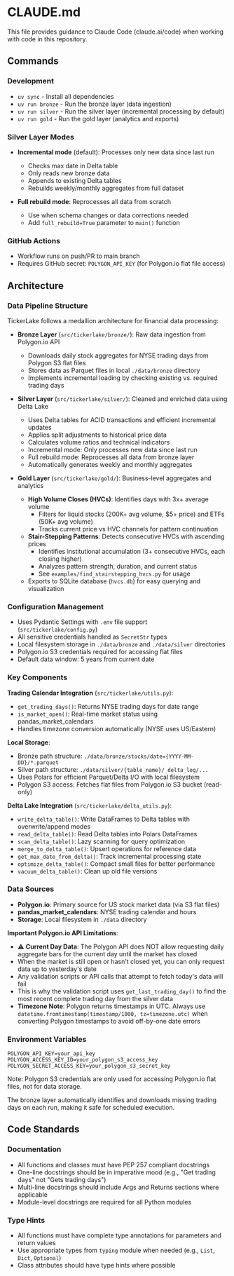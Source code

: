 # CLAUDE.md

This file provides guidance to Claude Code (claude.ai/code) when working with code in this repository.

## Commands

### Development
- `uv sync` - Install all dependencies
- `uv run bronze` - Run the bronze layer (data ingestion)
- `uv run silver` - Run the silver layer (incremental processing by default)
- `uv run gold` - Run the gold layer (analytics and exports)

### Silver Layer Modes
- **Incremental mode** (default): Processes only new data since last run
  - Checks max date in Delta table
  - Only reads new bronze data
  - Appends to existing Delta tables
  - Rebuilds weekly/monthly aggregates from full dataset

- **Full rebuild mode**: Reprocesses all data from scratch
  - Use when schema changes or data corrections needed
  - Add `full_rebuild=True` parameter to `main()` function

### GitHub Actions
- Workflow runs on push/PR to main branch
- Requires GitHub secret: `POLYGON_API_KEY` (for Polygon.io flat file access)

## Architecture

### Data Pipeline Structure
TickerLake follows a medallion architecture for financial data processing:

- **Bronze Layer** (`src/tickerlake/bronze/`): Raw data ingestion from Polygon.io API
  - Downloads daily stock aggregates for NYSE trading days from Polygon S3 flat files
  - Stores data as Parquet files in local `./data/bronze` directory
  - Implements incremental loading by checking existing vs. required trading days

- **Silver Layer** (`src/tickerlake/silver/`): Cleaned and enriched data using Delta Lake
  - Uses Delta tables for ACID transactions and efficient incremental updates
  - Applies split adjustments to historical price data
  - Calculates volume ratios and technical indicators
  - Incremental mode: Only processes new data since last run
  - Full rebuild mode: Reprocesses all data from bronze layer
  - Automatically generates weekly and monthly aggregates

- **Gold Layer** (`src/tickerlake/gold/`): Business-level aggregates and analytics
  - **High Volume Closes (HVCs)**: Identifies days with 3x+ average volume
    - Filters for liquid stocks (200K+ avg volume, $5+ price) and ETFs (50K+ avg volume)
    - Tracks current price vs HVC channels for pattern continuation
  - **Stair-Stepping Patterns**: Detects consecutive HVCs with ascending prices
    - Identifies institutional accumulation (3+ consecutive HVCs, each closing higher)
    - Analyzes pattern strength, duration, and current status
    - See `examples/find_stairstepping_hvcs.py` for usage
  - Exports to SQLite database (`hvcs.db`) for easy querying and visualization

### Configuration Management
- Uses Pydantic Settings with `.env` file support (`src/tickerlake/config.py`)
- All sensitive credentials handled as `SecretStr` types
- Local filesystem storage in `./data/bronze` and `./data/silver` directories
- Polygon.io S3 credentials required for accessing flat files
- Default data window: 5 years from current date

### Key Components

**Trading Calendar Integration** (`src/tickerlake/utils.py`):
- `get_trading_days()`: Returns NYSE trading days for date range
- `is_market_open()`: Real-time market status using pandas_market_calendars
- Handles timezone conversion automatically (NYSE uses US/Eastern)

**Local Storage**:
- Bronze path structure: `./data/bronze/stocks/date={YYYY-MM-DD}/*.parquet`
- Silver path structure: `./data/silver/{table_name}/_delta_log/...`
- Uses Polars for efficient Parquet/Delta I/O with local filesystem
- Polygon S3 access: Fetches flat files from Polygon.io S3 bucket (read-only)

**Delta Lake Integration** (`src/tickerlake/delta_utils.py`):
- `write_delta_table()`: Write DataFrames to Delta tables with overwrite/append modes
- `read_delta_table()`: Read Delta tables into Polars DataFrames
- `scan_delta_table()`: Lazy scanning for query optimization
- `merge_to_delta_table()`: Upsert operations for reference data
- `get_max_date_from_delta()`: Track incremental processing state
- `optimize_delta_table()`: Compact small files for better performance
- `vacuum_delta_table()`: Clean up old file versions

### Data Sources
- **Polygon.io**: Primary source for US stock market data (via S3 flat files)
- **pandas_market_calendars**: NYSE trading calendar and hours
- **Storage**: Local filesystem in `./data` directory

**Important Polygon.io API Limitations**:
- ⚠️ **Current Day Data**: The Polygon API does NOT allow requesting daily aggregate bars for the current day until the market has closed
- When the market is still open or hasn't closed yet, you can only request data up to yesterday's date
- Any validation scripts or API calls that attempt to fetch today's data will fail
- This is why the validation script uses `get_last_trading_day()` to find the most recent complete trading day from the silver data
- **Timezone Note**: Polygon returns timestamps in UTC. Always use `datetime.fromtimestamp(timestamp/1000, tz=timezone.utc)` when converting Polygon timestamps to avoid off-by-one date errors

### Environment Variables
```
POLYGON_API_KEY=your_api_key
POLYGON_ACCESS_KEY_ID=your_polygon_s3_access_key
POLYGON_SECRET_ACCESS_KEY=your_polygon_s3_secret_key
```

Note: Polygon S3 credentials are only used for accessing Polygon.io flat files, not for data storage.

The bronze layer automatically identifies and downloads missing trading days on each run, making it safe for scheduled execution.

## Code Standards

### Documentation
- All functions and classes must have PEP 257 compliant docstrings
- One-line docstrings should be in imperative mood (e.g., "Get trading days" not "Gets trading days")
- Multi-line docstrings should include Args and Returns sections where applicable
- Module-level docstrings are required for all Python modules

### Type Hints
- All functions must have complete type annotations for parameters and return values
- Use appropriate types from `typing` module when needed (e.g., `List`, `Dict`, `Optional`)
- Class attributes should have type hints where possible
